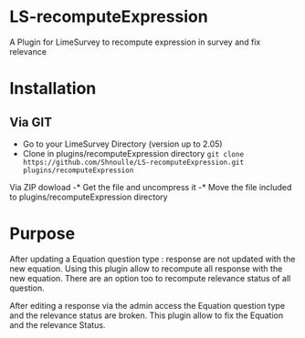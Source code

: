 LS-recomputeExpression
======================

A Plugin for LimeSurvey to recompute expression in survey and fix relevance

Installation
============

Via GIT
-------
- Go to your LimeSurvey Directory (version up to 2.05)
- Clone in plugins/recomputeExpression directory `git clone https://github.com/Shnoulle/LS-recomputeExpression.git plugins/recomputeExpression`

Via ZIP dowload
-* Get the file and uncompress it
-* Move the file included to plugins/recomputeExpression directory

Purpose
=======

After updating a Equation question type : response are not updated with the new equation. Using this plugin allow to recompute all response with the new equation. There are an option too to recompute relevance status of all question.

After editing a response via the admin access the Equation question type and the relevance status are broken. This plugin allow to fix the Equation and the relevance Status.


